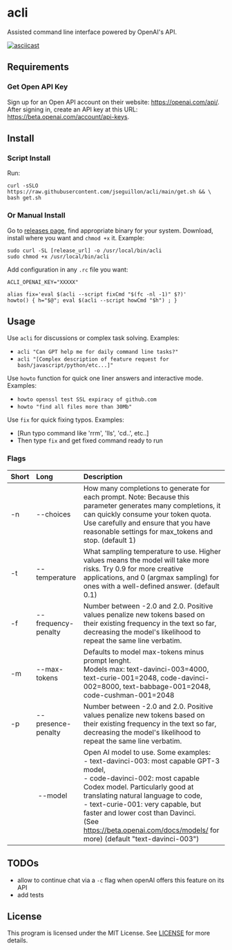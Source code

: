 # acli
Assisted command line interface powered by OpenAI's API.

[![asciicast](https://asciinema.org/a/550609.svg)](https://asciinema.org/a/550609)

## Requirements

### Get Open API Key

Sign up for an Open API account on their website: https://openai.com/api/. After signing in, create an API key at this URL: https://beta.openai.com/account/api-keys. 

## Install

### Script Install

Run:
```
curl -sSLO https://raw.githubusercontent.com/jseguillon/acli/main/get.sh && \
bash get.sh
```

### Or Manual Install

Go to [releases page](https://github.com/jseguillon/acli/releases), find appropriate binary for your system. Download, install where you want and `chmod +x` it. Example: 

```
sudo curl -SL [release_url] -o /usr/local/bin/acli
sudo chmod +x /usr/local/bin/acli
```

Add configuration in any `.rc` file you want:

```
ACLI_OPENAI_KEY="XXXXX"

alias fix='eval $(acli --script fixCmd "$(fc -nl -1)" $?)'
howto() { h="$@"; eval $(acli --script howCmd "$h") ; }
```

## Usage

Use `acli` for discussions or complex task solving. Examples: 
* `acli "Can GPT help me for daily command line tasks?"`
* `acli "[Complex description of feature request for bash/javascript/python/etc...]"`

Use `howto` function for quick one liner answers and interactive mode. Examples:
* `howto openssl test SSL expiracy of github.com`
* `howto "find all files more than 30Mb"`

Use `fix` for quick fixing typos. Examples:
* [Run typo command like 'rrm', 'lls', 'cd..', etc..]
* Then type `fix` and get fixed command ready to run

### Flags 

| Short   |     Long      |  Description |
|:----------|:-------------|:------|
|  -n | --choices          |  How many completions to generate for each prompt. Note: Because this parameter generates many completions, it can quickly consume your token quota. Use carefully and ensure that you have reasonable settings for max_tokens and stop. (default 1) |
|  -t | --temperature       |  What sampling temperature to use. Higher values means the model will take more risks.  Try 0.9 for more creative applications, and 0 (argmax sampling) for ones with a well-defined answer. (default 0.1) |
|  -f | --frequency-penalty |  Number between -2.0 and 2.0. Positive values penalize new tokens based on their existing frequency in the text so far, decreasing the model's likelihood to repeat the same line verbatim. |
|  -m | --max-tokens        |  Defaults to model max-tokens minus prompt lenght. <br/> Models max: text-davinci-003=4000, text-curie-001=2048, code-davinci-002=8000, text-babbage-001=2048, code-cushman-001=2048  |
|  -p | --presence-penalty   |  Number between -2.0 and 2.0. Positive values penalize new tokens based on their existing frequency in the text so far, decreasing the model's likelihood to repeat the same line verbatim. |
|     | --model |  Open AI model to use. Some examples:<br/> - text-davinci-003: most capable GPT-3 model, <br/>- code-davinci-002: most capable Codex model. Particularly good at translating natural language to code, <br/>- text-curie-001: very capable, but faster and lower cost than Davinci. <br/> (See https://beta.openai.com/docs/models/ for more) (default "text-davinci-003") | 

## TODOs

- allow to continue chat via a `-c` flag when openAI offers this feature on its API
- add tests 

## License

This program is licensed under the MIT License. See [LICENSE](LICENSE) for more details.
